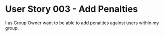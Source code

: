 # User Story 003 - Add Penalties

I as Group Owner want to be able to add penalties against users within my group.
